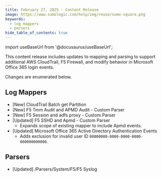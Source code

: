 ```yaml
---
title: February 27, 2025 - Content Release
image: https://www.sumologic.com/help/img/reuse/sumo-square.png
keywords:
  - log mappers
  - parsers
hide_table_of_contents: true    
---
```


import useBaseUrl from '@docusaurus/useBaseUrl';



This content release includes updates to mapping and parsing to support additional AWS CloudTrail, F5 Firewall, and modify behavior in Microsoft Office 365 login events. 

Changes are enumerated below.

## Log Mappers
- [New] CloudTrail Batch get Partition
- [New] F5 Tmm Audit and APMD Audit - Custom Parser
- [New] F5 Session and adfs proxy - Custom Parser
- [Updated] F5 SSHD and Apmd - Custom Parser
    - Expands scope of existing mapper to include Apmd events.
- [Updated] Microsoft Office 365 Active Directory Authentication Events
    - Adds exclusion for invalid user ID `00000000-0000-0000-0000-000000000000`.

## Parsers
- [Updated] /Parsers/System/F5/F5 Syslog